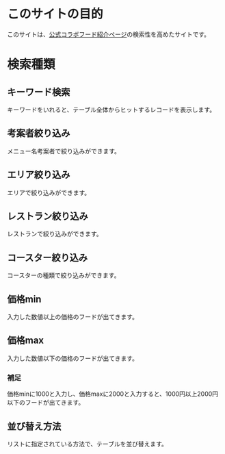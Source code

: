 # このサイトの目的
このサイトは、[公式コラボフード紹介ページ](https://tokyo-discovery-city.quizknock.com/food/)の検索性を高めたサイトです。

# 検索種類
## キーワード検索
キーワードをいれると、テーブル全体からヒットするレコードを表示します。

## 考案者絞り込み
メニュー名考案者で絞り込みができます。

## エリア絞り込み
エリアで絞り込みができます。

## レストラン絞り込み
レストランで絞り込みができます。

## コースター絞り込み
コースターの種類で絞り込みができます。

## 価格min
入力した数値以上の価格のフードが出てきます。

## 価格max
入力した数値以下の価格のフードが出てきます。

### 補足
価格minに1000と入力し、価格maxに2000と入力すると、1000円以上2000円以下のフードが出てきます。

## 並び替え方法
リストに指定されている方法で、テーブルを並び替えます。
